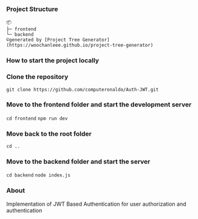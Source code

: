 ### Project Structure
```
📦 
├─ frontend
└─ backend
©generated by [Project Tree Generator](https://woochanleee.github.io/project-tree-generator)
```

### How to start the project locally
### Clone the repository
```git clone https://github.com/computeronaldo/Auth-JWT.git```

### Move to the frontend folder and start the development server
```cd frontend```
```npm run dev```

### Move back to the root folder
```cd ..```

### Move to the backend folder and start the server
```cd backend```
```node index.js```

### About
Implementation of JWT Based Authentication for user authorization and authentication
